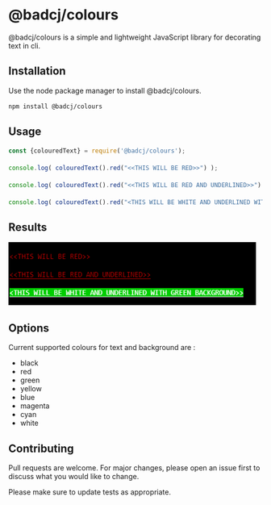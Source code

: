 # @badcj/colours

@badcj/colours is a simple and lightweight JavaScript library for decorating text in cli.

## Installation

Use the node package manager to install @badcj/colours.

```bash
npm install @badcj/colours
```

## Usage

```javascript
const {colouredText} = require('@badcj/colours');

console.log( colouredText().red("<<THIS WILL BE RED>>") );

console.log( colouredText().red("<<THIS WILL BE RED AND UNDERLINED>>") );

console.log( colouredText().red("<THIS WILL BE WHITE AND UNDERLINED WITH GREEN BACKGROUND>>") );

```

## Results

![alt text](https://github.com/BADCJ/colours/blob/main/screenshots/threeInOne.png "In Console")

## Options

Current supported colours for text and background are :
*  black
*  red
*  green
*  yellow
*  blue
*  magenta
*  cyan
*  white


## Contributing
Pull requests are welcome. For major changes, please open an issue first to discuss what you would like to change.

Please make sure to update tests as appropriate.
